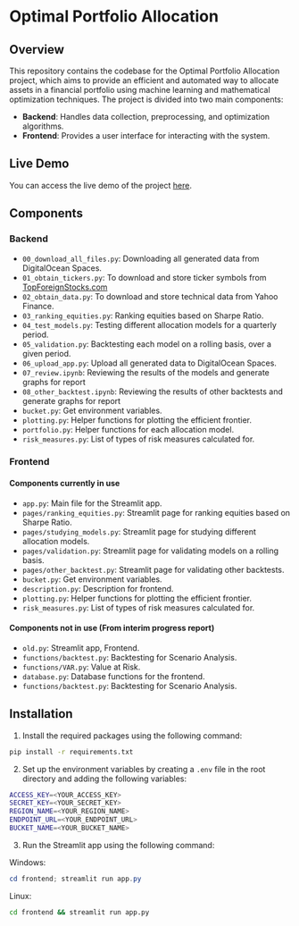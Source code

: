 # Optimal Portfolio Allocation

## Overview

This repository contains the codebase for the Optimal Portfolio Allocation project, which aims to provide an efficient and automated way to allocate assets in a financial portfolio using machine learning and mathematical optimization techniques. The project is divided into two main components:

- **Backend**: Handles data collection, preprocessing, and optimization algorithms.
- **Frontend**: Provides a user interface for interacting with the system.

## Live Demo

You can access the live demo of the project [here](https://vrsbfyp.me/).

## Components

### Backend

- `00_download_all_files.py`: Downloading all generated data from DigitalOcean Spaces.
- `01_obtain_tickers.py`: To download and store ticker symbols from [TopForeignStocks.com](https://topforeignstocks.com/listed-companies-lists/the-complete-list-of-listed-companies-in-singapore/)
- `02_obtain_data.py`: To download and store technical data from Yahoo Finance.
- `03_ranking_equities.py`: Ranking equities based on Sharpe Ratio.
- `04_test_models.py`: Testing different allocation models for a quarterly period.
- `05_validation.py`: Backtesting each model on a rolling basis, over a given period.
- `06_upload_app.py`: Upload all generated data to DigitalOcean Spaces.
- `07_review.ipynb`: Reviewing the results of the models and generate graphs for report
- `08_other_backtest.ipynb`: Reviewing the results of other backtests and generate graphs for report
- `bucket.py`: Get environment variables.
- `plotting.py`: Helper functions for plotting the efficient frontier.
- `portfolio.py`: Helper functions for each allocation model.
- `risk_measures.py`: List of types of risk measures calculated for.

### Frontend

#### Components currently in use

- `app.py`: Main file for the Streamlit app.
- `pages/ranking_equities.py`: Streamlit page for ranking equities based on Sharpe Ratio.
- `pages/studying_models.py`: Streamlit page for studying different allocation models.
- `pages/validation.py`: Streamlit page for validating models on a rolling basis.
- `pages/other_backtest.py`: Streamlit page for validating other backtests.
- `bucket.py`: Get environment variables.
- `description.py`: Description for frontend.
- `plotting.py`: Helper functions for plotting the efficient frontier.
- `risk_measures.py`: List of types of risk measures calculated for.

#### Components not in use (From interim progress report)

- `old.py`: Streamlit app, Frontend.
- `functions/backtest.py`: Backtesting for Scenario Analysis.
- `functions/VAR.py`: Value at Risk.
- `database.py`: Database functions for the frontend.
- `functions/backtest.py`: Backtesting for Scenario Analysis.

## Installation

1. Install the required packages using the following command:

```bash
pip install -r requirements.txt
```

2. Set up the environment variables by creating a `.env` file in the root directory and adding the following variables:

```bash
ACCESS_KEY=<YOUR_ACCESS_KEY>
SECRET_KEY=<YOUR_SECRET_KEY>
REGION_NAME=<YOUR_REGION_NAME>
ENDPOINT_URL=<YOUR_ENDPOINT_URL>
BUCKET_NAME=<YOUR_BUCKET_NAME>
```

3. Run the Streamlit app using the following command:

Windows:

```powershell
cd frontend; streamlit run app.py
```

Linux:

```bash
cd frontend && streamlit run app.py
```
